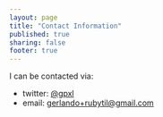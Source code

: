 ```yaml
---
layout: page
title: "Contact Information"
published: true
sharing: false
footer: true
---
```

I can be contacted via:

* twitter: [@gpxl](http://www.twitter.com/gpxl)
* email: [gerlando+rubytil@gmail.com](mailto:gerlando+rubytil@gmail.com)
